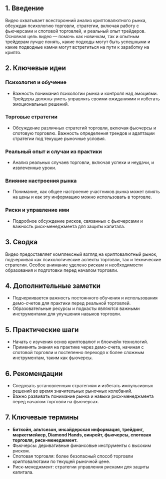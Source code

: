 ## 1. Введение
Видео охватывает всесторонний анализ криптовалютного рынка, обсуждая психологию торговли, стратегии, включая работу с фьючерсами и спотовой торговлей, и реальный опыт трейдеров. Основная цель видео — помочь как новичкам, так и опытным трейдерам лучше понять, какие подходы могут быть успешными и какие подводные камни могут встретиться на пути к заработку на крипто.

## 2. Ключевые идеи
### Психология и обучение
- Важность понимания психологии рынка и контроля над эмоциями. Трейдеры должны уметь управлять своими ожиданиями и избегать эмоциональных решений.

### Торговые стратегии
- Обсуждение различных стратегий торговли, включая фьючерсы и спотовую торговлю. Важность определения трендов и адаптации стратегии под текущие рыночные условия.

### Реальный опыт и случаи из практики
- Анализ реальных случаев торговли, включая успехи и неудачи, и извлеченные уроки.

### Влияние настроения рынка
- Понимание, как общее настроение участников рынка может влиять на цены и как эту информацию можно использовать в торговле.

### Риски и управление ими
- Подробное обсуждение рисков, связанных с фьючерсами и важность риск-менеджмента для защиты капитала.

## 3. Сводка
Видео предоставляет комплексный взгляд на криптовалютный рынок, подчеркивая как психологические аспекты торговли, так и технические стратегии. Особое внимание уделено рискам и необходимости образования и подготовки перед началом торговли.

## 4. Дополнительные заметки
- Подчеркивается важность постоянного обучения и использования демо-счетов для практики перед реальной торговлей.
- Образовательные ресурсы и подкасты являются важными инструментами для улучшения навыков торговли.

## 5. Практические шаги
- Начать с изучения основ криптовалют и блокчейн технологий.
- Применять знания на практике через демо-счета, начиная с спотовой торговли и постепенно переходя к более сложным инструментам, таким как фьючерсы.

## 6. Рекомендации
- Следовать установленным стратегиям и избегать импульсивных решений во время значительных рыночных колебаний.
- Важно развивать понимание рынка и навыки риск-менеджмента перед началом торговли на фьючерсах.

## 7. Ключевые термины
- **Биткойн, альтсезон, инсайдерская информация, трейдинг, маркетмейкер, Diamond Hands, винрейт, фьючерсы, спотовая торговля, риск-менеджмент.**
- Фьючерсы: деривативные финансовые инструменты с высоким риском.
- Спотовая торговля: более безопасный способ торговли криптовалютами по текущей рыночной цене.
- Риск-менеджмент: стратегии управления рисками для защиты капитала.